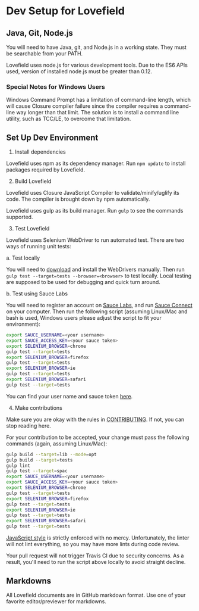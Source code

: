 # Dev Setup for Lovefield

## Java, Git, Node.js

You will need to have Java, git, and Node.js in a working state. They must be
searchable from your PATH.

Lovefield uses node.js for various development tools. Due to the ES6 APIs used,
version of installed node.js must be greater than 0.12.

### Special Notes for Windows Users

Windows Command Prompt has a limitation of command-line length, which will cause
Closure compiler failure since the compiler requires a command-line way longer
than that limit. The solution is to install a command line utility, such as
TCC/LE, to overcome that limitation.

## Set Up Dev Environment

1. Install dependencies

 Lovefield uses npm as its dependency manager. Run `npm update` to install
 packages required by Lovefield.

2. Build Lovefield

 Lovefield uses Closure JavaScript Compiler to validate/minify/uglify its
 code. The compiler is brought down by npm automatically.

 Lovefield uses gulp as its build manager. Run `gulp` to see the commands
 supported.

3. Test Lovefield

 Lovefield uses Selenium WebDriver to run automated test. There are two ways
 of running unit tests:

  a. Test locally

   You will need to [download](http://docs.seleniumhq.org/download) and install
   the WebDrivers manually. Then run
   `gulp test --target=tests --browser=<browser>` to test locally. Local testing
   are supposed to be used for debugging and quick turn around.

  b. Test using Sauce Labs

   You will need to register an account on [Sauce Labs](https://saucelabs.com),
   and run [Sauce Connect](https://docs.saucelabs.com/reference/sauce-connect)
   on your computer. Then run the following script (assuming Linux/Mac and bash
   is used, Windows users please adjust the script to fit your environment):

   ```bash
   export SAUCE_USERNAME=<your username>
   export SAUCE_ACCESS_KEY=<your sauce token>
   export SELENIUM_BROWSER=chrome
   gulp test --target=tests
   export SELENIUM_BROWSER=firefox
   gulp test --target=tests
   export SELENIUM_BROWSER=ie
   gulp test --target=tests
   export SELENIUM_BROWSER=safari
   gulp test --target=tests
   ```
   You can find your user name and sauce token
   [here](https://docs.saucelabs.com/tutorials/node-js).

4. Make contributions

 Make sure you are okay with the rules in [CONTRIBUTING](../CONTRIBUTING.md).
 If not, you can stop reading here.

 For your contribution to be accepted, your change must pass the following
 commands (again, assuming Linux/Mac):

 ```bash
 gulp build --target=lib --mode=opt
 gulp build --target=tests
 gulp lint
 gulp test --target=spac
 export SAUCE_USERNAME=<your username>
 export SAUCE_ACCESS_KEY=<your sauce token>
 export SELENIUM_BROWSER=chrome
 gulp test --target=tests
 export SELENIUM_BROWSER=firefox
 gulp test --target=tests
 export SELENIUM_BROWSER=ie
 gulp test --target=tests
 export SELENIUM_BROWSER=safari
 gulp test --target=tests
 ```
 [JavaScript style](https://google.github.io/styleguide/javascriptguide.xml)
 is strictly enforced with no mercy. Unfortunately, the linter will not lint
 everything, so you may have more lints during code review.

 Your pull request will not trigger Travis CI due to security concerns. As a
 result, you'll need to run the script above locally to avoid straight decline.

## Markdowns

All Lovefield documents are in GitHub markdown format. Use one of your favorite
editor/previewer for markdowns.

